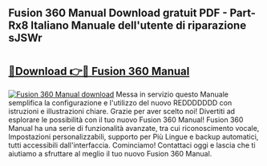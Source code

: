 ## Fusion 360 Manual Download gratuit PDF - Part-Rx8 Italiano Manuale dell'utente di riparazione sJSWr

# <h2><a href="http://df9dgh.blite.top/?on=Fusion+360+Manual">🔗Download 👉🔴 Fusion 360 Manual</a></h2>

[![Fusion 360 Manual download](https://i.imgur.com/lujVjoI.png)](http://df9dgh.blite.top/?on=Fusion+360+Manual)
Messa in servizio questo Manuale semplifica la configurazione e l'utilizzo del nuovo REDDDDDDD con istruzioni e illustrazioni chiare. Grazie per aver scelto noi! Divertiti ad esplorare le possibilità con il tuo nuovo Fusion 360 Manual! Fusion 360 Manual ha una serie di funzionalità avanzate, tra cui riconoscimento vocale, Impostazioni personalizzabili, supporto per Più Lingue e backup automatici, tutti accessibili dall'interfaccia. Cominciamo! Contattaci oggi e lascia che ti aiutiamo a sfruttare al meglio il tuo nuovo Fusion 360 Manual.
